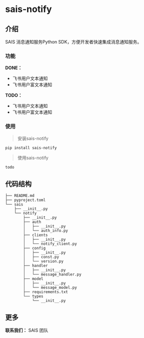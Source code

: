 # sais-notify

## 介绍
SAIS 消息通知服务Python SDK，方便开发者快速集成消息通知服务。

### 功能

**DONE：**
- 飞书用户文本通知
- 飞书用户富文本通知

**TODO：**
- 飞书用户文本通知
- 飞书用户富文本通知

### 使用

> 安装sais-notify

```bash 
pip install sais-notify
```

> 使用sais-notify

```
todo
```

## 代码结构
```
├── README.md
├── pyproject.toml
└── sais
    ├── __init__.py
    └── notify
        ├── __init__.py
        ├── auth
        │   ├── __init__.py
        │   └── auth_info.py
        ├── clients
        │   ├── __init__.py
        │   └── notify_client.py
        ├── config
        │   ├── __init__.py
        │   ├── const.py
        │   └── version.py
        ├── handler
        │   ├── __init__.py
        │   └── message_handler.py
        ├── model
        │   ├── __init__.py
        │   └── message_model.py
        ├── requirements.txt
        └── types
            └── __init__.py
```

## 更多
**联系我们：** SAIS 团队
